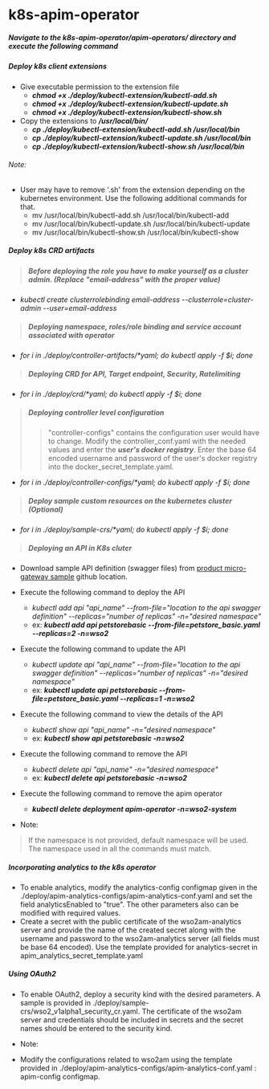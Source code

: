 # k8s-apim-operator

##### Navigate to the k8s-apim-operator/apim-operators/ directory and execute the following command

##### Deploy k8s client extensions
- Give executable permission to the extension file <br /> 
    -  ***chmod +x ./deploy/kubectl-extension/kubectl-add.sh***
    -  ***chmod +x ./deploy/kubectl-extension/kubectl-update.sh***
    -  ***chmod +x ./deploy/kubectl-extension/kubectl-show.sh***
- Copy the extensions to ***/usr/local/bin/***
    - ___cp ./deploy/kubectl-extension/kubectl-add.sh /usr/local/bin___
    - ___cp ./deploy/kubectl-extension/kubectl-update.sh /usr/local/bin___
    - ___cp ./deploy/kubectl-extension/kubectl-show.sh /usr/local/bin___

###### Note:
- User may have to remove '.sh' from the extension depending on the kubernetes environment. Use the following additional commands for that.
    - mv /usr/local/bin/kubectl-add.sh /usr/local/bin/kubectl-add
    - mv /usr/local/bin/kubectl-update.sh /usr/local/bin/kubectl-update
    - mv /usr/local/bin/kubectl-show.sh /usr/local/bin/kubectl-show
##### Deploy k8s CRD artifacts

> ##### Before deploying the role you have to make yourself as a cluster admin. (Replace "email-address" with the proper value)
- *kubectl create clusterrolebinding email-address --clusterrole=cluster-admin --user=email-address*

> ##### Deploying namespace, roles/role binding and service account associated with operator
- _for i in ./deploy/controller-artifacts/*yaml; do kubectl apply -f $i; done_

> ##### Deploying CRD for API, Target endpoint, Security, Ratelimiting
- _for i in ./deploy/crd/*yaml; do kubectl apply -f $i; done_


> ##### Deploying controller level configuration
>> "controller-configs" contains the configuration user would have to change. Modify the controller_conf.yaml with the needed values and enter the ***user's docker registry***. Enter the base 64 encoded username and password of the user's docker registry into the docker_secret_template.yaml.
- _for i in ./deploy/controller-configs/*yaml; do kubectl apply -f $i; done_

> ##### Deploy sample custom resources on the kubernetes cluster (Optional)
- _for i in ./deploy/sample-crs/*yaml; do kubectl apply -f $i; done_

> ##### Deploying an API in K8s cluter

- Download sample API definition (swagger files) from [product micro-gateway sample](https://github.com/wso2/product-microgateway/tree/master/samples) github location.
- Execute the following command to deploy the API
    - *kubectl add api "api_name" --from-file="location to the api swagger definition" --replicas="number of replicas" -n="desired namespace"*
    - ex: ***kubectl add api petstorebasic --from-file=petstore_basic.yaml --replicas=2 -n=wso2***

- Execute the following command to update the API
    - *kubectl update api "api_name" --from-file="location to the api swagger definition" --replicas="number of replicas" -n="desired namespace"*
    - ex: ***kubectl update api petstorebasic --from-file=petstore_basic.yaml --replicas=1 -n=wso2***

- Execute the following command to view the details of the API
    - *kubectl show api "api_name" -n="desired namespace"*
    - ex: ***kubectl show api petstorebasic -n=wso2***

- Execute the following command to remove the API
    - *kubectl delete api "api_name" -n="desired namespace"*
    - ex: ***kubectl delete api petstorebasic -n=wso2***

- Execute the following command to remove the apim operator
    - ***kubectl delete deployment apim-operator -n=wso2-system***
    

- Note:
> If the namespace is not provided, default namespace will be used. The namespace used in all the commands must match.


##### Incorporating analytics to the k8s operator

- To enable analytics, modify the analytics-config configmap given in the ./deploy/apim-analytics-configs/apim-analytics-conf.yaml and set the field analyticsEnabled to "true". The other parameters also can be modified with required values.
- Create a secret with the public certificate of the wso2am-analytics server and provide the name of the created secret along with the username and password to the wso2am-analytics server (all fields must be base 64 encoded). Use the template provided for analytics-secret in apim_analytics_secret_template.yaml

##### Using OAuth2 
- To enable OAuth2, deploy a security kind with the desired parameters. A sample is provided in ./deploy/sample-crs/wso2_v1alpha1_security_cr.yaml. The certificate of the wso2am server and credentials should be included in secrets and the secret names should be entered to the security kind.

- Note:
- Modify the configurations related to wso2am using the template provided in ./deploy/apim-analytics-configs/apim-analytics-conf.yaml : apim-config configmap.


